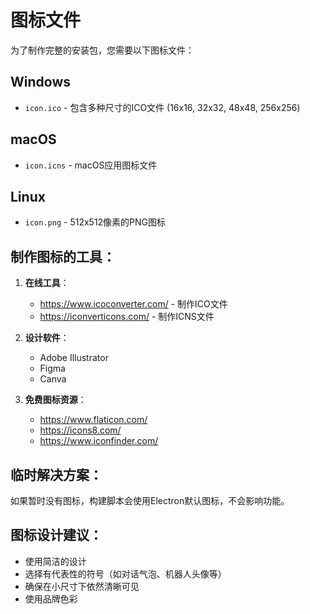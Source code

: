 # 图标文件

为了制作完整的安装包，您需要以下图标文件：

## Windows
- `icon.ico` - 包含多种尺寸的ICO文件 (16x16, 32x32, 48x48, 256x256)

## macOS
- `icon.icns` - macOS应用图标文件

## Linux
- `icon.png` - 512x512像素的PNG图标

## 制作图标的工具：

1. **在线工具**：
   - https://www.icoconverter.com/ - 制作ICO文件
   - https://iconverticons.com/ - 制作ICNS文件

2. **设计软件**：
   - Adobe Illustrator
   - Figma
   - Canva

3. **免费图标资源**：
   - https://www.flaticon.com/
   - https://icons8.com/
   - https://www.iconfinder.com/

## 临时解决方案：

如果暂时没有图标，构建脚本会使用Electron默认图标，不会影响功能。

## 图标设计建议：

- 使用简洁的设计
- 选择有代表性的符号（如对话气泡、机器人头像等）
- 确保在小尺寸下依然清晰可见
- 使用品牌色彩
